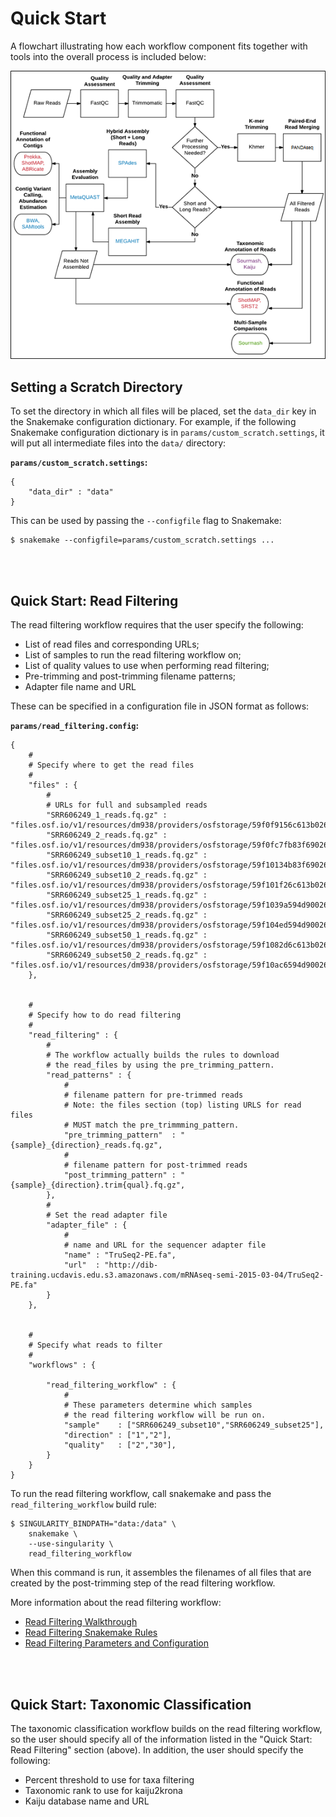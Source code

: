 # Quick Start

A flowchart illustrating how each workflow component fits 
together with tools into the overall process is included below:

![workflow flowchart](img/WorkflowFlowchartOriginal.png)


## Setting a Scratch Directory

To set the directory in which all files will be placed, set the `data_dir`
key in the Snakemake configuration dictionary. For example, if the following
Snakemake configuration dictionary is in `params/custom_scratch.settings`, 
it will put all intermediate files into the `data/` directory:

**`params/custom_scratch.settings`:**

```
{
    "data_dir" : "data"
}
```

This can be used by passing the `--configfile` flag to Snakemake:

```
$ snakemake --configfile=params/custom_scratch.settings ...
```


<br />
<br />


## Quick Start: Read Filtering

The read filtering workflow requires that the user specify
the following:

* List of read files and corresponding URLs;
* List of samples to run the read filtering workflow on;
* List of quality values to use when performing read filtering;
* Pre-trimming and post-trimming filename patterns;
* Adapter file name and URL

These can be specified in a configuration file in JSON format
as follows:

**`params/read_filtering.config`:**

```
{
    #
    # Specify where to get the read files
    # 
    "files" : {
        #
        # URLs for full and subsampled reads
        "SRR606249_1_reads.fq.gz" :           "files.osf.io/v1/resources/dm938/providers/osfstorage/59f0f9156c613b026430dbc7",
        "SRR606249_2_reads.fq.gz" :           "files.osf.io/v1/resources/dm938/providers/osfstorage/59f0fc7fb83f69026076be47",
        "SRR606249_subset10_1_reads.fq.gz" :  "files.osf.io/v1/resources/dm938/providers/osfstorage/59f10134b83f69026377611b",
        "SRR606249_subset10_2_reads.fq.gz" :  "files.osf.io/v1/resources/dm938/providers/osfstorage/59f101f26c613b026330e53a",
        "SRR606249_subset25_1_reads.fq.gz" :  "files.osf.io/v1/resources/dm938/providers/osfstorage/59f1039a594d900263120c38",
        "SRR606249_subset25_2_reads.fq.gz" :  "files.osf.io/v1/resources/dm938/providers/osfstorage/59f104ed594d90026411f486",
        "SRR606249_subset50_1_reads.fq.gz" :  "files.osf.io/v1/resources/dm938/providers/osfstorage/59f1082d6c613b026430e5cf",
        "SRR606249_subset50_2_reads.fq.gz" :  "files.osf.io/v1/resources/dm938/providers/osfstorage/59f10ac6594d900262123e77",
    },


    #
    # Specify how to do read filtering
    # 
    "read_filtering" : {
        # 
        # The workflow actually builds the rules to download 
        # the read_files by using the pre_trimming_pattern.
        "read_patterns" : {
            #
            # filename pattern for pre-trimmed reads
            # Note: the files section (top) listing URLS for read files
            # MUST match the pre_trimmming_pattern.
            "pre_trimming_pattern"  : "{sample}_{direction}_reads.fq.gz",
            #
            # filename pattern for post-trimmed reads
            "post_trimming_pattern" : "{sample}_{direction}.trim{qual}.fq.gz",
        },
        #
        # Set the read adapter file
        "adapter_file" : {
            # 
            # name and URL for the sequencer adapter file
            "name" : "TruSeq2-PE.fa",
            "url"  : "http://dib-training.ucdavis.edu.s3.amazonaws.com/mRNAseq-semi-2015-03-04/TruSeq2-PE.fa"
        }
    },


    #
    # Specify what reads to filter
    # 
    "workflows" : {

        "read_filtering_workflow" : {
            #
            # These parameters determine which samples
            # the read filtering workflow will be run on.
            "sample"    : ["SRR606249_subset10","SRR606249_subset25"],
            "direction" : ["1","2"],
            "quality"   : ["2","30"],
        }
    }
}
```

To run the read filtering workflow, call snakemake and pass the
`read_filtering_workflow` build rule:

```
$ SINGULARITY_BINDPATH="data:/data" \
    snakemake \
    --use-singularity \
    read_filtering_workflow
``` 

When this command is run, it assembles the filenames of all files 
that are created by the post-trimming step of the read filtering
workflow.

More information about the read filtering workflow:

* [Read Filtering Walkthrough](readfilt_walkthru.md)
* [Read Filtering Snakemake Rules](readfilt_snakemake.md)
* [Read Filtering Parameters and Configuration](readfilt_config.md)


<br />
<br />


## Quick Start: Taxonomic Classification

The taxonomic classification workflow builds on the read filtering
workflow, so the user should specify all of the information
listed in the "Quick Start: Read Filtering" section (above). 
In addition, the user should specify the following:

* Percent threshold to use for taxa filtering
* Taxonomic rank to use for kaiju2krona
* Kaiju database name and URL








